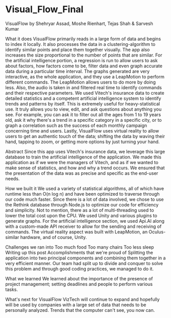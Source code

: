 # Visual_Flow_Final

VisualFlow
by Shehryar Assad, Moshe Rienhart, Tejas Shah & Sarvesh Kumar

What it does
VisualFlow primarily reads in a large form of data and begins to index it locally. It also processes the data in a clustering-algorithm to identify similar points and place them together visually. The app also increases the size proportional to the number of points that are similar. For the artificial intelligence portion, a regression is run to allow users to ask about factors, how factors come to be, filter data and even graph accurate data during a particular time interval. The graphs generated are very interactive, as the whole application, and they use a LeapMotion to perform different commands. The LeapMotion allows users to do more by doing less. Also, the audio is taken in and filtered real time to identify commands and their respective parameters. We used Vitech's insurance data to create detailed statistics and a competent artificial intelligence system to identify trends and patterns by itself. This is extremely useful for heavy-statistical use. It truly allows you to view, edit, and ask questions about anything you see. For example, you can ask it to filter out all the ages from 1 to 19 years old, ask it why there's a trend in a specific category in a specific city, or to graph a correlation such as the success of each monthly campaign concerning time and users. Lastly, VisualFlow uses virtual reality to allow users to get an authentic touch of the data; shifting the data by waving their hand, tapping to zoom, or getting more options by just turning your hand.

Abstract
Since this app uses Vitech's insurance data, we leverage this large database to train the artificial intelligence of the application. We made this application as if we were the managers of Vitech, and as if we wanted to make sense of statistics, and how and why a trend occurs. We ensured that the presentation of the data was as precise and specific as the end-user needs.

How we built it
We used a variety of statistical algorithms, all of which have runtime less than O(n log n) and have been optimized to traverse through our code much faster. Since there is a lot of data involved, we chose to use the Rethink database through Node.js to optimize our code for efficiency and simplicity. Not to mention, there as a lot of multi-threading used to lower the total cost upon the CPU. We used Unity and various plugins to generate graphs. For the artificial intelligence section, we used Api.AI along with a custom-made API receiver to allow for the sending and receiving of commands. The virtual reality aspect was built with LeapMotion, an Oculus-similar hardware, and of course, Unity.

Challenges we ran into
Too much food
Too many chairs
Too less sleep
Writing up this post
Accomplishments that we're proud of
Splitting the application into two principal components and combining them together in a very efficient manner. Our team had split up to divide and conquer to solve this problem and through good coding practices, we managed to do it.

What we learned
We learned about the importance of the presence of project management; setting deadlines and people to perform various tasks.

What's next for VisualFlow
VizTech will continue to expand and hopefully will be used by companies with a large set of data that needs to be personally analyzed. Trends that the computer can't see, you now can.
